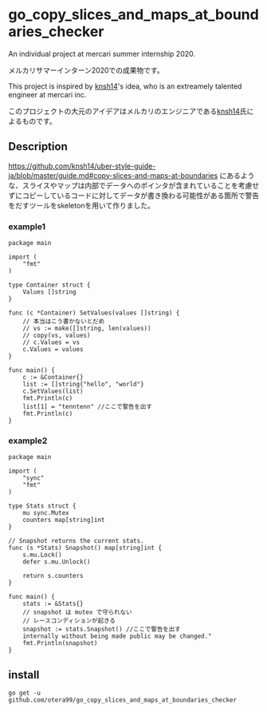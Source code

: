# go_copy_slices_and_maps_at_boundaries_checker
An individual project at mercari summer internship 2020.

メルカリサマーインターン2020での成果物です。

This project is inspired by [knsh14](https://github.com/knsh14)'s idea, who is an extreamely talented engineer at mercari inc.

このプロジェクトの大元のアイデアはメルカリのエンジニアである[knsh14](https://github.com/knsh14)氏によるものです。

## Description
https://github.com/knsh14/uber-style-guide-ja/blob/master/guide.md#copy-slices-and-maps-at-boundaries にあるような、スライスやマップは内部でデータへのポインタが含まれていることを考慮せずにコピーしているコードに対してデータが書き換わる可能性がある箇所で警告をだすツールをskeletonを用いて作りました。

### example1
```
package main

import (
	"fmt"
)

type Container struct {
	Values []string
}

func (c *Container) SetValues(values []string) {
	// 本当はこう書かないとだめ
	// vs := make([]string, len(values))
	// copy(vs, values)
	// c.Values = vs
	c.Values = values
}

func main() {
	c := &Container{}
	list := []string{"hello", "world"}
	c.SetValues(list)
	fmt.Println(c)
	list[1] = "tenntenn" //ここで警告を出す
	fmt.Println(c)
}
```

### example2
```
package main

import (
	"sync"
	"fmt"
)

type Stats struct {
	mu sync.Mutex
	counters map[string]int
}

// Snapshot returns the current stats.
func (s *Stats) Snapshot() map[string]int {
	s.mu.Lock()
	defer s.mu.Unlock()

	return s.counters
}

func main() {
	stats := &Stats{}
	// snapshot は mutex で守られない
	// レースコンディションが起きる
	snapshot := stats.Snapshot() //ここで警告を出す
    internally without being made public may be changed."
	fmt.Println(snapshot)
} 
```

## install
```go get -u github.com/otera99/go_copy_slices_and_maps_at_boundaries_checker```